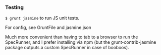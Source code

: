 ### Testing

`$ grunt jasmine` to run JS unit tests.

For config, see GruntFile and jasmine.json

Much more convenient than having to tab to a browser to run the SpecRunner, and I prefer installing via npm (but the grunt-contrib-jasmine package outputs a custom SpecRunner in case of booboos).
